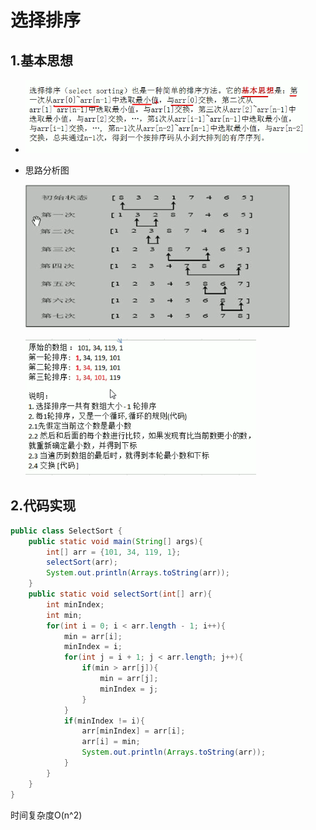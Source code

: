 # 选择排序

## 1.基本思想

- ![image-20211104192055876](images/image-20211104192055876.png)

- 思路分析图

  ![image-20211104192533813](images/image-20211104192533813.png)

  ![image-20211104192825965](images/image-20211104192825965.png)



## 2.代码实现

```java
public class SelectSort {
    public static void main(String[] args){
        int[] arr = {101, 34, 119, 1};
        selectSort(arr);
        System.out.println(Arrays.toString(arr));
    }
    public static void selectSort(int[] arr){
        int minIndex;
        int min;
        for(int i = 0; i < arr.length - 1; i++){
            min = arr[i];
            minIndex = i;
            for(int j = i + 1; j < arr.length; j++){
                if(min > arr[j]){
                    min = arr[j];
                    minIndex = j;
                }
            }
            if(minIndex != i){
                arr[minIndex] = arr[i];
                arr[i] = min;
                System.out.println(Arrays.toString(arr));
            }
        }
    }
}
```

时间复杂度O(n^2)

